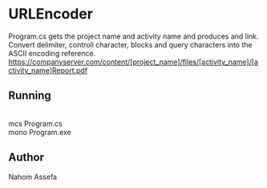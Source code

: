 # URLEncoder
Program.cs gets the project name and activity name and produces and link. Convert delimiter, controll character, blocks and query characters into the ASCII encoding reference.    https://companyserver.com/content/[project_name]/files/[activity_name]/[activity_name]Report.pdf
## Running 
 <br> mcs Program.cs </br>
  mono Program.exe 

## Author
  Nahom Assefa
 
